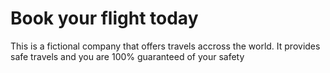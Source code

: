 # Book your flight today

This is a fictional company that offers travels accross the world. It provides safe travels and you are 100% guaranteed of your safety
